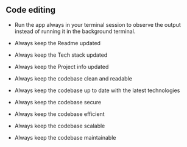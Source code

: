 ## Code editing

- Run the app always in your terminal session to observe the output instead of running it in the background terminal.

- Always keep the Readme updated
- Always keep the Tech stack updated
- Always keep the Project info updated
- Always keep the codebase clean and readable
- Always keep the codebase up to date with the latest technologies
- Always keep the codebase secure
- Always keep the codebase efficient
- Always keep the codebase scalable
- Always keep the codebase maintainable
